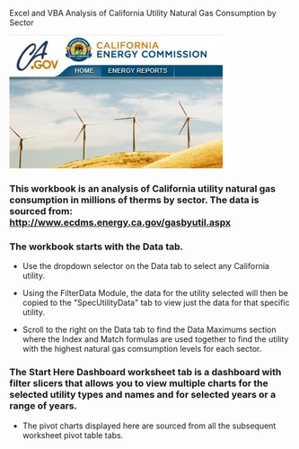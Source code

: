 Excel and VBA Analysis of California Utility Natural Gas Consumption by Sector

![Utility NGConsumption](Images/utilityng.jpg)

### This workbook is an analysis of California utility natural gas consumption in millions of therms by sector. The data is sourced from: http://www.ecdms.energy.ca.gov/gasbyutil.aspx

### The workbook starts with the Data tab. 

* Use the dropdown selector on the Data tab to select any California utility.

* Using the FilterData Module, the data for the utility selected will then be copied to the "SpecUtilityData" tab to view just the data for that specific utility. 

* Scroll to the right on the Data tab to find the Data Maximums section where the Index and Match formulas are used together to find the utility with the highest natural gas comsumption levels for each sector. 

### The Start Here Dashboard worksheet tab is a dashboard with filter slicers that allows you to view multiple charts for the selected utility types and names and for selected years or a range of years. 

* The pivot charts displayed here are sourced from all the subsequent worksheet pivot table tabs. 







